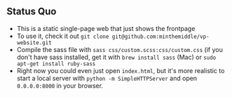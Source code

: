 ## Status Quo

- This is a static single-page web that just shows the frontpage
- To use it,  check it out `git clone git@github.com:minthemiddle/vp-website.git`
- Compile the sass file with `sass css/custom.scss:css/custom.css` (if you don't have sass installed, get it with `brew install sass` (Mac) or `sudo apt-get install ruby-sass`
- Right now you could even just open `index.html`, but it's more realistic to start a local server with `python -m SimpleHTTPServer` and open `0.0.0.0:8000` in your browser.
